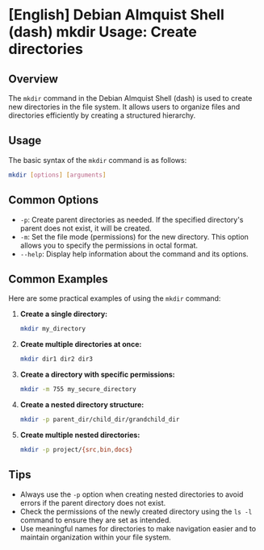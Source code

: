 # [English] Debian Almquist Shell (dash) mkdir Usage: Create directories

## Overview
The `mkdir` command in the Debian Almquist Shell (dash) is used to create new directories in the file system. It allows users to organize files and directories efficiently by creating a structured hierarchy.

## Usage
The basic syntax of the `mkdir` command is as follows:

```bash
mkdir [options] [arguments]
```

## Common Options
- `-p`: Create parent directories as needed. If the specified directory's parent does not exist, it will be created.
- `-m`: Set the file mode (permissions) for the new directory. This option allows you to specify the permissions in octal format.
- `--help`: Display help information about the command and its options.

## Common Examples
Here are some practical examples of using the `mkdir` command:

1. **Create a single directory:**
   ```bash
   mkdir my_directory
   ```

2. **Create multiple directories at once:**
   ```bash
   mkdir dir1 dir2 dir3
   ```

3. **Create a directory with specific permissions:**
   ```bash
   mkdir -m 755 my_secure_directory
   ```

4. **Create a nested directory structure:**
   ```bash
   mkdir -p parent_dir/child_dir/grandchild_dir
   ```

5. **Create multiple nested directories:**
   ```bash
   mkdir -p project/{src,bin,docs}
   ```

## Tips
- Always use the `-p` option when creating nested directories to avoid errors if the parent directory does not exist.
- Check the permissions of the newly created directory using the `ls -l` command to ensure they are set as intended.
- Use meaningful names for directories to make navigation easier and to maintain organization within your file system.